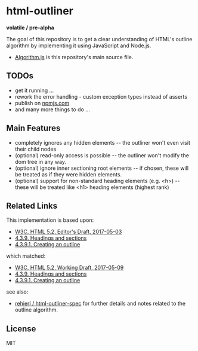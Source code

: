 
html-outliner
===============

**volatile / pre-alpha**

The goal of this repository is to get a clear understanding of HTML's outline
algorithm by implementing it using JavaScript and Node.js.

* [Algorithm.js](./src/Algorithm.js) is this repository's main source file.

## TODOs

* get it running ...
* rework the error handling - custom exception types instead of asserts
* publish on [npmjs.com](https://www.npmjs.com/)
* and many more things to do ...

## Main Features

* completely ignores any hidden elements
  -- the outliner won't even visit their child nodes
* (optional) read-only access is possible
  -- the outliner won't modify the dom tree in any way.
* (optional) ignore inner sectioning root elements
  -- if chosen, these will be treated as if they were hidden elements.
* (optional) support for non-standard heading elements (e.g. &lt;h&gt;)
  -- these will be treated like &lt;h1&gt; heading elements (highest rank)

## Related Links

This implementation is based upon:

* [W3C, HTML 5.2, Editor's Draft, 2017-05-03](https://w3c.github.io/html/)
* [4.3.9. Headings and sections](https://w3c.github.io/html/sections.html#headings-and-sections)
* [4.3.9.1. Creating an outline](https://w3c.github.io/html/sections.html#creating-an-outline)

which matched:

* [W3C, HTML 5.2, Working Draft, 2017-05-09](https://www.w3.org/TR/html52/)
* [4.3.9. Headings and sections](https://www.w3.org/TR/html52/sections.html#headings-and-sections)
* [4.3.9.1. Creating an outline](https://www.w3.org/TR/html52/sections.html#creating-an-outline)

see also:

* [rehierl / html-outliner-spec](https://github.com/rehierl/html-outliner-spec)
  for further details and notes related to the outline algorithm.

## License

MIT
